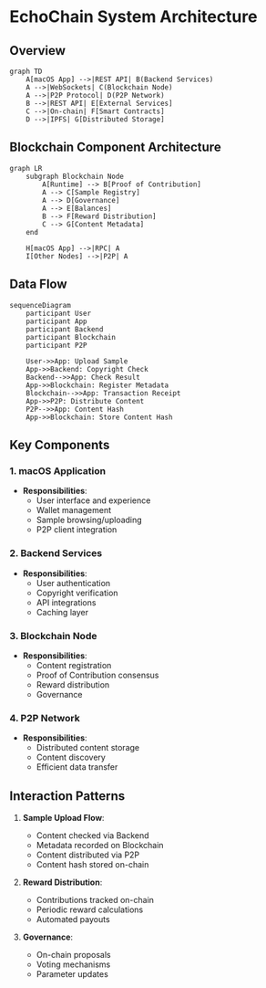 # EchoChain System Architecture

## Overview

```mermaid
graph TD
    A[macOS App] -->|REST API| B(Backend Services)
    A -->|WebSockets| C(Blockchain Node)
    A -->|P2P Protocol| D(P2P Network)
    B -->|REST API| E[External Services]
    C -->|On-chain| F[Smart Contracts]
    D -->|IPFS| G[Distributed Storage]
```

## Blockchain Component Architecture

```mermaid
graph LR
    subgraph Blockchain Node
        A[Runtime] --> B[Proof of Contribution]
        A --> C[Sample Registry]
        A --> D[Governance]
        A --> E[Balances]
        B --> F[Reward Distribution]
        C --> G[Content Metadata]
    end
    
    H[macOS App] -->|RPC| A
    I[Other Nodes] -->|P2P| A
```

## Data Flow

```mermaid
sequenceDiagram
    participant User
    participant App
    participant Backend
    participant Blockchain
    participant P2P
    
    User->>App: Upload Sample
    App->>Backend: Copyright Check
    Backend-->>App: Check Result
    App->>Blockchain: Register Metadata
    Blockchain-->>App: Transaction Receipt
    App->>P2P: Distribute Content
    P2P-->>App: Content Hash
    App->>Blockchain: Store Content Hash
```

## Key Components

### 1. macOS Application
- **Responsibilities**:
  - User interface and experience
  - Wallet management
  - Sample browsing/uploading
  - P2P client integration

### 2. Backend Services
- **Responsibilities**:
  - User authentication
  - Copyright verification
  - API integrations
  - Caching layer

### 3. Blockchain Node
- **Responsibilities**:
  - Content registration
  - Proof of Contribution consensus
  - Reward distribution
  - Governance

### 4. P2P Network
- **Responsibilities**:
  - Distributed content storage
  - Content discovery
  - Efficient data transfer

## Interaction Patterns

1. **Sample Upload Flow**:
   - Content checked via Backend
   - Metadata recorded on Blockchain
   - Content distributed via P2P
   - Content hash stored on-chain

2. **Reward Distribution**:
   - Contributions tracked on-chain
   - Periodic reward calculations
   - Automated payouts

3. **Governance**:
   - On-chain proposals
   - Voting mechanisms
   - Parameter updates